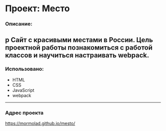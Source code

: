 # Проект: Место

### Описание:

  p Cайт с красивыми местами в России. Цель проектной работы познакомиться с работой классов и научиться настраивать webpack.
---
### Использовано:
  - HTML
  - CSS
  - JavaScript
  - webpack
---
### Адрес проекта
  https://mormolad.github.io/mesto/
